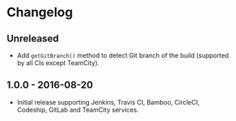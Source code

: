 # Changelog

<!-- There is always Unreleased section on the top. Subsections (Added, Changed, Fixed, Removed) should be added as needed. -->

## Unreleased
- Add `getGitBranch()` method to detect Git branch of the build (supported by all CIs except TeamCity).

## 1.0.0 - 2016-08-20
- Initial release supporting Jenkins, Travis CI, Bamboo, CircleCI, Codeship, GitLab and TeamCity services.
